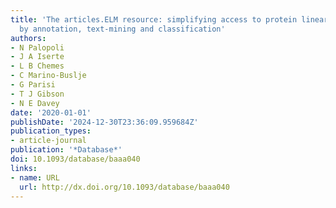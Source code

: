 ```yaml
---
title: 'The articles.ELM resource: simplifying access to protein linear motif literature
  by annotation, text-mining and classification'
authors:
- N Palopoli
- J A Iserte
- L B Chemes
- C Marino-Buslje
- G Parisi
- T J Gibson
- N E Davey
date: '2020-01-01'
publishDate: '2024-12-30T23:36:09.959684Z'
publication_types:
- article-journal
publication: '*Database*'
doi: 10.1093/database/baaa040
links:
- name: URL
  url: http://dx.doi.org/10.1093/database/baaa040
---
```

